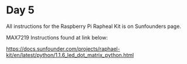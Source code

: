 # Day 5

All instructions for the Raspberry Pi Rapheal Kit is on Sunfounders page.

MAX7219 Instructions found at link below:

  <https://docs.sunfounder.com/projects/raphael-kit/en/latest/python/1.1.6_led_dot_matrix_python.html>
